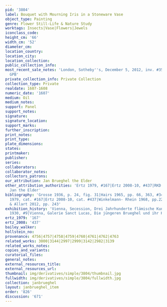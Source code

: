 ```yaml
---
pid: '3804'
label: Bouquet with Mourning Iris in a Stoneware Vase
object_type: Painting
genre: Flower Still-Life & Nature Study
worktags: Insects|Vase|Flowers|Jewels
iconclass_code:
height_cm: '66'
width_cm: '52'
diameter_cm:
location_country:
location_city:
location_collection:
public_collection_info:
most_recent_sale_notes: 'London, Sotheby''s, December 5, 2012, inv. #35 for 713,250
  GPB'
private_collection_info: Private Collection
collection_type: Private
realdate: 1607-1608
numeric_date: '1607'
medium: Oil
medium_notes:
support: Panel
support_notes:
signature:
signature_location:
support_marks:
further_inscription:
print_notes:
print_type:
plate_dimensions:
states:
printmaker:
publisher:
series:
collaborators:
collaborator_notes:
collectors_patrons:
our_attribution: Jan Brueghel the Elder
other_attribution_authorities: 'Ertz 1979, #167|Ertz 2008-10, #437|RKD (Meijer) as
  Jan the Elder'
bibliography: 'Grosse 1936, p. 24, fig. 31|Hairs 1965, pp. 66, 363, #34, fig. 159|Ertz
  1979, cat. #167|Ertz 2008-10, cat. #437|Winkelmann- Rhein 1968, pp.22, 35 |Currie
  & Allart 2012, pp. 243'
exhibition_history: 'Vienna, Secession, Drei Jahrhunderte flämische Kunst 1400-1700,
  1930, #9|Vienna, Galerie Sanct Lucas, Die jüngeren Brueghel und ihr Kreis, 1935'
ertz_1979: '167'
ertz_2008: '437'
bailey_walker:
hollstein_no:
provenance: 4756|4757|4758|4759|4760|4761|4762|4763
related_works: 3000|3144|2997|2999|3142|2982|3139
related_works_notes:
copies_and_variants:
curatorial_files:
general_notes:
external_resources_title:
external_resources_url:
thumbnail: img/derivatives/simple/3804/thumbnail.jpg
fullwidth: img/derivatives/simple/3804/fullwidth.jpg
collection: janbrueghel
layout: janbrueghel_item
order: '826'
discussion: '671'
---
```

